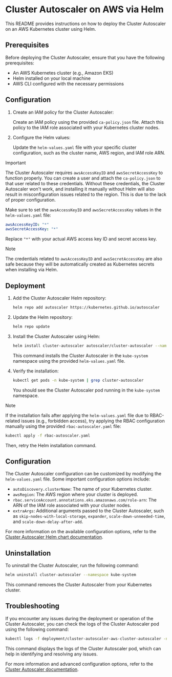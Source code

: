 # Cluster Autoscaler on AWS via Helm

This README provides instructions on how to deploy the Cluster Autoscaler on an AWS Kubernetes cluster using Helm.

## Prerequisites

Before deploying the Cluster Autoscaler, ensure that you have the following prerequisites:

- An AWS Kubernetes cluster (e.g., Amazon EKS)
- Helm installed on your local machine
- AWS CLI configured with the necessary permissions

## Configuration

1. Create an IAM policy for the Cluster Autoscaler:

   Create an IAM policy using the provided `ca-policy.json` file. Attach this policy to the IAM role associated with your Kubernetes cluster nodes.

2. Configure the Helm values:

   Update the `helm-values.yaml` file with your specific cluster configuration, such as the cluster name, AWS region, and IAM role ARN.

> [!IMPORTANT]
> The Cluster Autoscaler requires `awsAccessKeyID` and `awsSecretAccessKey` to function properly. You can create a user and attach the `ca-policy.json` to that user related to these credentials. Without these credentials, the Cluster Autoscaler won't work, and installing it manually without Helm will also result in misconfiguration issues related to the region. This is due to the lack of proper configuration.

   Make sure to set the `awsAccessKeyID` and `awsSecretAccessKey` values in the `helm-values.yaml` file:

   ```yaml
   awsAccessKeyID: "*"
   awsSecretAccessKey: "*"
   ```

   Replace `"*"` with your actual AWS access key ID and secret access key.

> [!NOTE]
> The credentials related to `awsAccessKeyID` and `awsSecretAccessKey` are also safe because they will be automatically created as Kubernetes secrets when installing via Helm.

## Deployment

1. Add the Cluster Autoscaler Helm repository:

   ```bash
   helm repo add autoscaler https://kubernetes.github.io/autoscaler
   ```

2. Update the Helm repository:

   ```bash
   helm repo update
   ```

3. Install the Cluster Autoscaler using Helm:

   ```bash
   helm install cluster-autoscaler autoscaler/cluster-autoscaler --namespace kube-system --values helm-values.yaml
   ```

   This command installs the Cluster Autoscaler in the `kube-system` namespace using the provided `helm-values.yaml` file.

4. Verify the installation:

   ```bash
   kubectl get pods -n kube-system | grep cluster-autoscaler
   ```

   You should see the Cluster Autoscaler pod running in the `kube-system` namespace.

> [!NOTE]
> If the installation fails after applying the `helm-values.yaml` file due to RBAC-related issues (e.g., forbidden access), try applying the RBAC configuration manually using the provided `rbac-autoscaler.yaml` file:

```bash
kubectl apply -f rbac-autoscaler.yaml
```

Then, retry the Helm installation command.

## Configuration

The Cluster Autoscaler configuration can be customized by modifying the `helm-values.yaml` file. Some important configuration options include:

- `autoDiscovery.clusterName`: The name of your Kubernetes cluster.
- `awsRegion`: The AWS region where your cluster is deployed.
- `rbac.serviceAccount.annotations.eks.amazonaws.com/role-arn`: The ARN of the IAM role associated with your cluster nodes.
- `extraArgs`: Additional arguments passed to the Cluster Autoscaler, such as `skip-nodes-with-local-storage`, `expander`, `scale-down-unneeded-time`, and `scale-down-delay-after-add`.

For more information on the available configuration options, refer to the [Cluster Autoscaler Helm chart documentation](https://github.com/kubernetes/autoscaler/tree/master/charts/cluster-autoscaler).

## Uninstallation

To uninstall the Cluster Autoscaler, run the following command:

```bash
helm uninstall cluster-autoscaler --namespace kube-system
```

This command removes the Cluster Autoscaler from your Kubernetes cluster.

## Troubleshooting

If you encounter any issues during the deployment or operation of the Cluster Autoscaler, you can check the logs of the Cluster Autoscaler pod using the following command:

```bash
kubectl logs -f deployment/cluster-autoscaler-aws-cluster-autoscaler -n kube-system
```

This command displays the logs of the Cluster Autoscaler pod, which can help in identifying and resolving any issues.

For more information and advanced configuration options, refer to the [Cluster Autoscaler documentation](https://github.com/kubernetes/autoscaler/tree/master/cluster-autoscaler).
